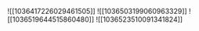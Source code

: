 ![[1036417226029461505]]
![[1036503199060963329]]
![[1036519644515860480]]
![[1036523510091341824]]
